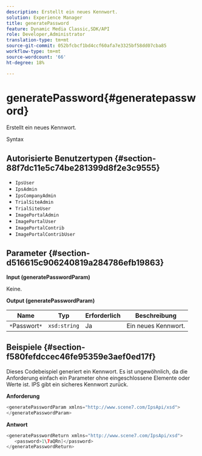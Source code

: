 ```yaml
---
description: Erstellt ein neues Kennwort.
solution: Experience Manager
title: generatePassword
feature: Dynamic Media Classic,SDK/API
role: Developer,Administrator
translation-type: tm+mt
source-git-commit: 052bfcbcf1bd4ccf60afa7e3325bf58dd07cba85
workflow-type: tm+mt
source-wordcount: '66'
ht-degree: 18%

---
```



# generatePassword{#generatepassword}

Erstellt ein neues Kennwort.

Syntax

## Autorisierte Benutzertypen {#section-88f7dc11e5c74be281399d8f2e3c9555}

* `IpsUser`
* `IpsAdmin`
* `IpsCompanyAdmin`
* `TrialSiteAdmin`
* `TrialSiteUser`
* `ImagePortalAdmin`
* `ImagePortalUser`
* `ImagePortalContrib`
* `ImagePortalContribUser`

## Parameter {#section-d516615c906240819a284786efb19863}

**Input (generatePasswordParam)**

Keine.

**Output (generatePasswordParam)**

| Name | Typ | Erforderlich | Beschreibung |
|---|---|---|---|
| `*`Passwort`*` | `xsd:string` | Ja | Ein neues Kennwort. |

## Beispiele {#section-f580fefdccec46fe95359e3aef0ed17f}

Dieses Codebeispiel generiert ein Kennwort. Es ist ungewöhnlich, da die Anforderung einfach ein Parameter ohne eingeschlossene Elemente oder Werte ist. IPS gibt ein sicheres Kennwort zurück.

**Anforderung**

```java
<generatePasswordParam xmlns="http://www.scene7.com/IpsApi/xsd">
</generatePasswordParam>
```

**Antwort**

```java
<generatePasswordReturn xmlns="http://www.scene7.com/IpsApi/xsd">
   <password>1\7aQRn]</password>
</generatePasswordReturn>
```


